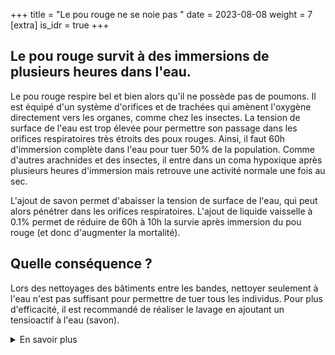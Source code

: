 +++
title = "Le pou rouge ne se noie pas "
date = 2023-08-08
weight = 7
[extra]
is_idr = true
+++

## Le pou rouge survit à des immersions de plusieurs heures dans l'eau.

Le pou rouge respire bel et bien alors qu'il ne possède pas de poumons. Il est équipé d'un système d'orifices et de trachées qui amènent l'oxygène directement vers les organes, comme chez les insectes. La tension de surface de l'eau est trop élevée pour permettre son passage dans les orifices respiratoires très étroits des poux rouges. Ainsi, il faut 60h d'immersion complète dans l'eau pour tuer 50% de la population. Comme d'autres arachnides et des insectes, il entre dans un coma hypoxique après plusieurs heures d'immersion mais retrouve une activité normale une fois au sec.

L'ajout de savon permet d'abaisser la tension de surface de l'eau, qui peut alors pénétrer dans les orifices respiratoires. L'ajout de liquide vaisselle à 0.1% permet de réduire de 60h à 10h la survie après immersion du pou rouge (et donc d'augmenter la mortalité). 

## Quelle conséquence ?

Lors des nettoyages des bâtiments entre les bandes, nettoyer seulement à l'eau n'est pas suffisant pour permettre de tuer tous les individus. Pour plus d'efficacité, il est recommandé de réaliser le lavage en ajoutant un tensioactif à l'eau (savon). 


<details>
    <summary>En savoir plus</summary>

#### Sources scientifiques

Les informations résumées dans cette section sont issues de travaux de l'équipe de L. Roy, non publiés au moment de l'élaboration du site. Ils ont consisté en deux grandes types d'expérimentations : (1°) des tests d'immersion où l'on a immergé in vitro en conditions contrôlées des centaines de femelles adultes dans de l'eau brute ou additionnée de différents produits et à mesurer la mortalité induite par des durées d'immersion variées. (2°) Des observations au microscope optique sur une vingtaine de femelles adultes vivantes ont été réalisées pour déterminer le trajet des liquides dans les trachées de l'acarien : comme sa cuticule est transparente, on peut visualiser les trachées, organes respiratoire reliant dans le corps de l'acarien les orifices permettant l'entrée de l'air depuis l'extérieur (stigmates) et les différents organes. Au cours de ces tests, l'existence d'un coma hypoxique similaire à celui décrit chez une araignée dans l'étude suivante a été observé :
[Petillon et al. (2011?)](XXXX)



</details>